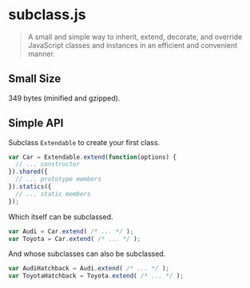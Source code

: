 # subclass.js

> A small and simple way to inherit, extend, decorate, and override JavaScript classes and instances in an efficient and convenient manner.

## Small Size

349 bytes (minified and gzipped).

## Simple API

Subclass `Extendable` to create your first class.

```javascript
var Car = Extendable.extend(function(options) {
  // ... constructor
}).shared({
  // ... prototype members
}).statics({
  // ... static members
});
```

Which itself can be subclassed.

```javascript
var Audi = Car.extend( /* ... */ );
var Toyota = Car.extend( /* ... */ );
```

And whose subclasses can also be subclassed.

```javascript
var AudiHatchback = Audi.extend( /* ... */ );
var ToyotaHatchback = Toyota.extend( /* ... */ );
```
